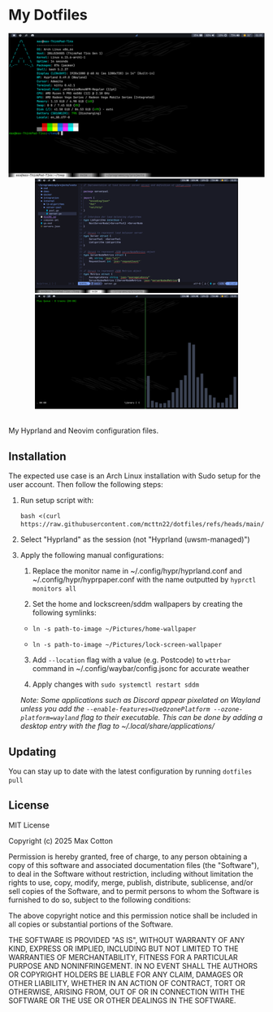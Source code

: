 # My Dotfiles

<div align="center">
    <img src="images/screenshot-1.png" width="600"><br/>
    <img src="images/screenshot-2.png" width="400" style="display: inline-block">
    <img src="images/screenshot-3.png" width="400" style="display: inline-block">
</div><br/>

My Hyprland and Neovim configuration files.

## Installation

The expected use case is an Arch Linux installation with Sudo setup for the user account. Then follow the following steps:

1. Run setup script with:

   ```
   bash <(curl https://raw.githubusercontent.com/mcttn22/dotfiles/refs/heads/main/.github/setup.sh)
   ```

2. Select "Hyprland" as the session (not "Hyprland (uwsm-managed)")

3. Apply the following manual configurations:

    1. Replace the monitor name in ~/.config/hypr/hyprland.conf and ~/.config/hypr/hyprpaper.conf with the name outputted by `hyprctl monitors all`

    2. Set the home and lockscreen/sddm wallpapers by creating the following symlinks:

      - ```
        ln -s path-to-image ~/Pictures/home-wallpaper
        ```

      - ```
        ln -s path-to-image ~/Pictures/lock-screen-wallpaper
        ```

    3. Add `--location` flag with a value (e.g. Postcode) to `wttrbar` command in ~/.config/waybar/config.jsonc for accurate weather

    4. Apply changes with `sudo systemctl restart sddm`

    *Note: Some applications such as Discord appear pixelated on Wayland unless you add the `--enable-features=UseOzonePlatform --ozone-platform=wayland` flag to their executable. This can be done by adding a desktop entry with the flag to ~/.local/share/applications/*

## Updating

You can stay up to date with the latest configuration by running `dotfiles pull`

## License

MIT License

Copyright (c) 2025 Max Cotton

Permission is hereby granted, free of charge, to any person obtaining a copy
of this software and associated documentation files (the "Software"), to deal
in the Software without restriction, including without limitation the rights
to use, copy, modify, merge, publish, distribute, sublicense, and/or sell
copies of the Software, and to permit persons to whom the Software is
furnished to do so, subject to the following conditions:

The above copyright notice and this permission notice shall be included in all
copies or substantial portions of the Software.

THE SOFTWARE IS PROVIDED "AS IS", WITHOUT WARRANTY OF ANY KIND, EXPRESS OR
IMPLIED, INCLUDING BUT NOT LIMITED TO THE WARRANTIES OF MERCHANTABILITY,
FITNESS FOR A PARTICULAR PURPOSE AND NONINFRINGEMENT. IN NO EVENT SHALL THE
AUTHORS OR COPYRIGHT HOLDERS BE LIABLE FOR ANY CLAIM, DAMAGES OR OTHER
LIABILITY, WHETHER IN AN ACTION OF CONTRACT, TORT OR OTHERWISE, ARISING FROM,
OUT OF OR IN CONNECTION WITH THE SOFTWARE OR THE USE OR OTHER DEALINGS IN THE
SOFTWARE.


